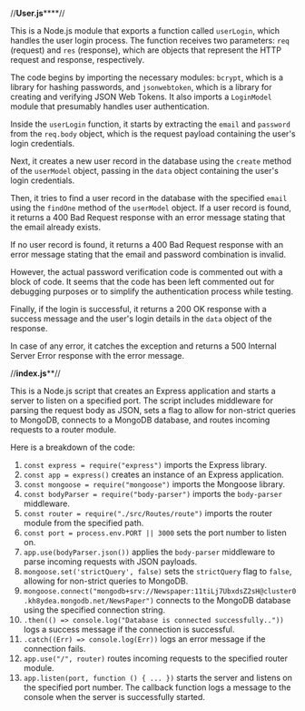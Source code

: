 //********User.js************//

This is a Node.js module that exports a function called `userLogin`, which handles the user login process. The function receives two parameters: `req` (request) and `res` (response), which are objects that represent the HTTP request and response, respectively.

The code begins by importing the necessary modules: `bcrypt`, which is a library for hashing passwords, and `jsonwebtoken`, which is a library for creating and verifying JSON Web Tokens. It also imports a `LoginModel` module that presumably handles user authentication.

Inside the `userLogin` function, it starts by extracting the `email` and `password` from the `req.body` object, which is the request payload containing the user's login credentials.

Next, it creates a new user record in the database using the `create` method of the `userModel` object, passing in the `data` object containing the user's login credentials.

Then, it tries to find a user record in the database with the specified `email` using the `findOne` method of the `userModel` object. If a user record is found, it returns a 400 Bad Request response with an error message stating that the email already exists.

If no user record is found, it returns a 400 Bad Request response with an error message stating that the email and password combination is invalid.

However, the actual password verification code is commented out with a block of code. It seems that the code has been left commented out for debugging purposes or to simplify the authentication process while testing.

Finally, if the login is successful, it returns a 200 OK response with a success message and the user's login details in the `data` object of the response.

In case of any error, it catches the exception and returns a 500 Internal Server Error response with the error message.

//******index.js********//

This is a Node.js script that creates an Express application and starts a server to listen on a specified port. The script includes middleware for parsing the request body as JSON, sets a flag to allow for non-strict queries to MongoDB, connects to a MongoDB database, and routes incoming requests to a router module.

Here is a breakdown of the code:

1. `const express = require("express")` imports the Express library.
2. `const app = express()` creates an instance of an Express application.
3. `const mongoose = require("mongoose")` imports the Mongoose library.
4. `const bodyParser = require("body-parser")` imports the `body-parser` middleware.
5. `const router = require("./src/Routes/route")` imports the router module from the specified path.
6. `const port = process.env.PORT || 3000` sets the port number to listen on.
7. `app.use(bodyParser.json())` applies the `body-parser` middleware to parse incoming requests with JSON payloads.
8. `mongoose.set('strictQuery', false)` sets the `strictQuery` flag to `false`, allowing for non-strict queries to MongoDB.
9. `mongoose.connect("mongodb+srv://Newspaper:11tiLj7UbxdsZ2sH@cluster0.kh8ydea.mongodb.net/NewsPaper")` connects to the MongoDB database using the specified connection string.
10. `.then(() => console.log("Database is connected successfully.."))` logs a success message if the connection is successful.
11. `.catch((Err) => console.log(Err))` logs an error message if the connection fails.
12. `app.use("/", router)` routes incoming requests to the specified router module.
13. `app.listen(port, function () { ... })` starts the server and listens on the specified port number. The callback function logs a message to the console when the server is successfully started.
